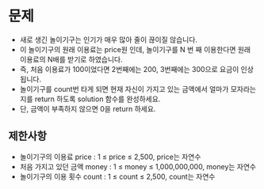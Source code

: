 # 문제

- 새로 생긴 놀이기구는 인기가 매우 많아 줄이 끊이질 않습니다.
- 이 놀이기구의 원래 이용료는 price원 인데, 놀이기구를 N 번 째 이용한다면 
  원래 이용료의 N배를 받기로 하였습니다.
- 즉, 처음 이용료가 100이었다면 2번째에는 200, 3번째에는 300으로 요금이 인상됩니다.
- 놀이기구를 count번 타게 되면 현재 자신이 가지고 있는 금액에서 얼마가 모자라는지를 
  return 하도록 solution 함수를 완성하세요.
- 단, 금액이 부족하지 않으면 0을 return 하세요.

## 제한사항

- 놀이기구의 이용료 price : 1 ≤ price ≤ 2,500, price는 자연수
- 처음 가지고 있던 금액 money : 1 ≤ money ≤ 1,000,000,000, money는 자연수
- 놀이기구의 이용 횟수 count : 1 ≤ count ≤ 2,500, count는 자연수
